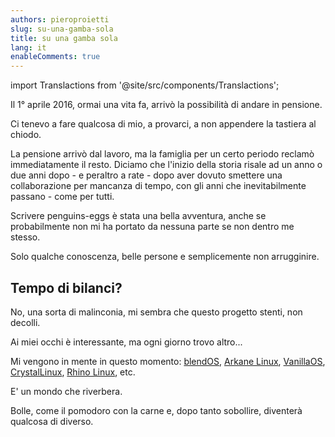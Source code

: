 ```yaml
---
authors: pieroproietti
slug: su-una-gamba-sola
title: su una gamba sola
lang: it
enableComments: true
---
```


import Translactions from '@site/src/components/Translactions';

<Translactions />

Il 1° aprile 2016, ormai una vita fa, arrivò la possibilità di andare in pensione.

Ci tenevo a fare qualcosa di mio, a provarci, a non appendere la tastiera al chiodo.

La pensione arrivò dal lavoro, ma la famiglia per un certo periodo reclamò immediatamente il resto. Diciamo che l'inizio della storia risale ad un anno o due anni dopo - e peraltro a rate - dopo aver dovuto smettere una collaborazione per mancanza di tempo, con gli anni che inevitabilmente passano - come per tutti.

Scrivere penguins-eggs è stata una bella avventura, anche se probabilmente non mi ha portato da nessuna parte se non dentro me stesso.

Solo qualche conoscenza, belle persone e semplicemente non arrugginire.

## Tempo di bilanci?

No, una sorta di malinconia, mi sembra che questo progetto stenti, non decolli.

Ai miei occhi è interessante, ma ogni giorno trovo altro...

Mi vengono in mente in questo momento: [blendOS](https://blendos.co/), [Arkane Linux](https://arkanelinux.org/), [VanillaOS](https://vanillaos.org/), [CrystalLinux](https://getcryst.al/site), [Rhino Linux](https://rhinolinux.org/), etc.

E' un mondo che riverbera.

Bolle, come il pomodoro con la carne e, dopo tanto sobollire, diventerà qualcosa di diverso.

